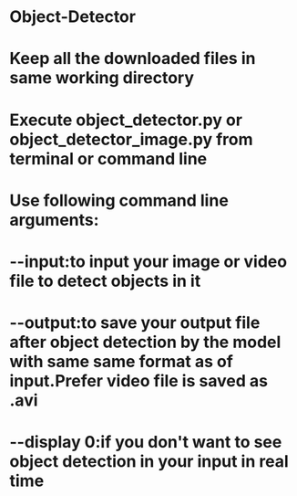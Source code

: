 # Object-Detector

# Keep all the downloaded files in same working directory
# Execute object_detector.py or object_detector_image.py from terminal or command line
# Use following command line arguments:
#     --input:to input your image or video file to detect objects in it
#     --output:to save your output file after object detection by the model with same same format as of input.Prefer video file is saved as .avi

# --display 0:if you don't want to see object detection in your input in real time
